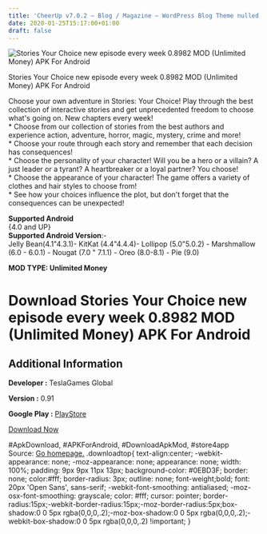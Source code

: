 ```yaml
---
title: 'CheerUp v7.0.2 – Blog / Magazine – WordPress Blog Theme nulled'
date: 2020-01-25T15:17:00+01:00
draft: false
---
```


![Stories Your Choice new episode every week 0.8982 MOD (Unlimited Money) APK For Android](https://i1.wp.com/apkhome.net/wp-content/uploads/2020/01/Stories-Your-Choice-new-episode-every-week-0.8982-MOD-Unlimited-Money.png "Stories Your Choice new episode every week 0.8982 MOD (Unlimited Money) APK For Android")

  

Stories Your Choice new episode every week 0.8982 MOD (Unlimited Money) APK For Android

Choose your own adventure in Stories: Your Choice! Play through the best collection of interactive stories and get unprecedented freedom to choose what's going on. New chapters every week!  
\* Choose from our collection of stories from the best authors and experience action, adventure, horror, magic, mystery, crime and more!  
\* Choose your route through each story and remember that each decision has consequences!  
\* Choose the personality of your character! Will you be a hero or a villain? A just leader or a tyrant? A heartbreaker or a loyal partner? You choose!  
\* Choose the appearance of your character! The game offers a variety of clothes and hair styles to choose from!  
\* See how your choices influence the plot, but don't forget that the consequences can be unexpected!

**Supported Android**  
{4.0 and UP}  
**Supported Android Version**:-  
Jelly Bean(4.1"4.3.1)- KitKat (4.4"4.4.4)- Lollipop (5.0"5.0.2) - Marshmallow (6.0 - 6.0.1) - Nougat (7.0 " 7.1.1) - Oreo (8.0-8.1) - Pie (9.0)

**MOD TYPE: Unlimited Money**

Download Stories Your Choice new episode every week 0.8982 MOD (Unlimited Money) APK For Android
================================================================================================

Additional Information
----------------------

**Developer :** TeslaGames Global

**Version :** 0.91

**Google Play :** [PlayStore](https://play.google.com/store/apps/details?id=com.teslagames.stories)

  

[Download Now](https://store4app.co/post/stories-your-choice-new-episode-every-week-0-8982-mod-unlimited-money-apk-for-android_1579961745)

  
#ApkDownload, #APKForAndroid, #DownloadApkMod, #store4app  
Source: [Go homepage.](https://store4app.co/post/stories-your-choice-new-episode-every-week-0-8982-mod-unlimited-money-apk-for-android_1579961745) .downloadtop{ text-align:center; -webkit-appearance: none; -moz-appearance: none; appearance: none; width: 100%; padding: 9px 9px 11px 13px; background-color: #0EBD3F; border: none; color:#fff; border-radius: 3px; outline: none; font-weight;bold; font: 20px 'Open Sans', sans-serif; -webkit-font-smoothing: antialiased; -moz-osx-font-smoothing: grayscale; color: #fff; cursor: pointer; border-radius:15px;-webkit-border-radius:15px;-moz-border-radius:5px;box-shadow:0 0 5px rgba(0,0,0,.2);-moz-box-shadow:0 0 5px rgba(0,0,0,.2);-webkit-box-shadow:0 0 5px rgba(0,0,0,.2) !important; }